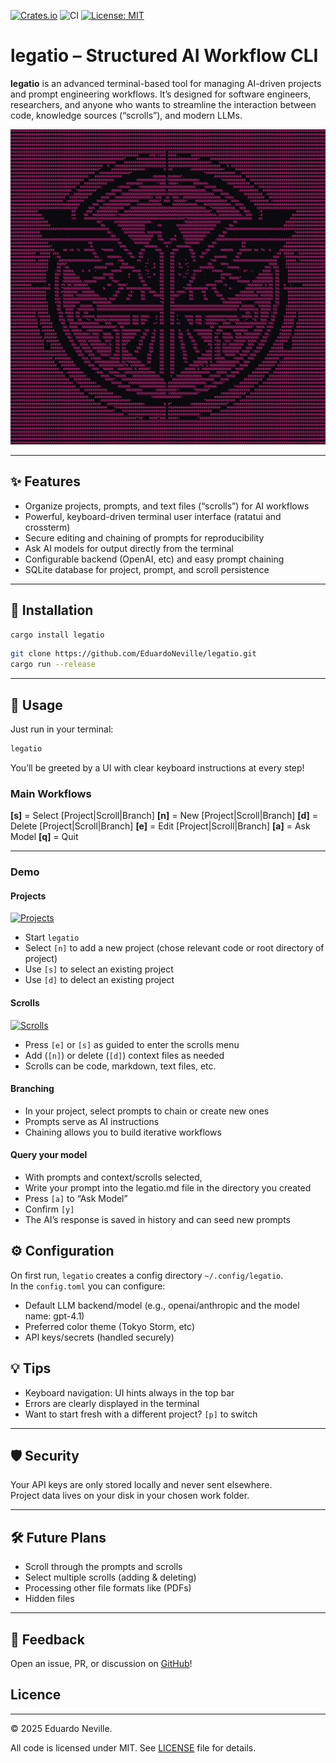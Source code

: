 [![Crates.io](https://img.shields.io/crates/v/legatio.svg)](https://crates.io/crates/legatio)
![CI](https://github.com/EduardoNeville/ask_ai/actions/workflows/testing.yml/badge.svg)
[![License: MIT](https://img.shields.io/badge/License-MIT-yellow.svg)](https://opensource.org/licenses/MIT)

# legatio – Structured AI Workflow CLI

**legatio** is an advanced terminal-based tool for managing AI-driven projects and prompt engineering workflows. It’s designed for software engineers, researchers, and anyone who wants to streamline the interaction between code, knowledge sources (“scrolls”), and modern LLMs.


![LegatioLogo](./docs/media/ascii-eagle.png)

---

## ✨ Features

- Organize projects, prompts, and text files (“scrolls”) for AI workflows
- Powerful, keyboard-driven terminal user interface (ratatui and crossterm)
- Secure editing and chaining of prompts for reproducibility
- Ask AI models for output directly from the terminal
- Configurable backend (OpenAI, etc) and easy prompt chaining
- SQLite database for project, prompt, and scroll persistence

---

## 🚀 Installation

```sh
cargo install legatio
```

```sh
git clone https://github.com/EduardoNeville/legatio.git
cargo run --release
```

---

## 📝 Usage

Just run in your terminal:
```sh
legatio
```

You’ll be greeted by a UI with clear keyboard instructions at every step!

### Main Workflows

**[s]** = Select [Project|Scroll|Branch]
**[n]** = New [Project|Scroll|Branch]
**[d]** = Delete  [Project|Scroll|Branch]
**[e]** = Edit  [Project|Scroll|Branch]
**[a]** = Ask Model
**[q]** = Quit  

---

### Demo

#### Projects

[![Projects](https://asciinema.org/a/722660.svg)](https://asciinema.org/a/722660)

- Start `legatio`
- Select `[n]` to add a new project (chose relevant code or root directory of project)
- Use `[s]` to select an existing project
- Use `[d]` to delect an existing project

#### Scrolls

[![Scrolls](https://asciinema.org/a/722672.svg)](https://asciinema.org/a/722672)

- Press `[e]` or `[s]` as guided to enter the scrolls menu
- Add (`[n]`) or delete (`[d]`) context files as needed
- Scrolls can be code, markdown, text files, etc.

#### Branching

- In your project, select prompts to chain or create new ones
- Prompts serve as AI instructions
- Chaining allows you to build iterative workflows

#### Query your model

- With prompts and context/scrolls selected, 
- Write your prompt into the legatio.md file in the directory you created
- Press `[a]` to “Ask Model”
- Confirm `[y]`
- The AI’s response is saved in history and can seed new prompts


## ⚙️ Configuration

On first run, `legatio` creates a config directory `~/.config/legatio`.  
In the `config.toml` you can configure:
- Default LLM backend/model (e.g., openai/anthropic and the model name: gpt-4.1)
- Preferred color theme (Tokyo Storm, etc)
- API keys/secrets (handled securely)

## 💡 Tips

- Keyboard navigation: UI hints always in the top bar
- Errors are clearly displayed in the terminal
- Want to start fresh with a different project? `[p]` to switch

---

## 🛡️ Security

Your API keys are only stored locally and never sent elsewhere.  
Project data lives on your disk in your chosen work folder.

---

## 🛠️ Future Plans

- Scroll through the prompts and scrolls
- Select multiple scrolls (adding & deleting)
- Processing other file formats like (PDFs)
- Hidden files

---

## 📣 Feedback

Open an issue, PR, or discussion on [GitHub](https://github.com/EduardoNeville/legatio)!

## Licence
---

© 2025 Eduardo Neville.

All code is licensed under MIT. See  [LICENSE](./LICENSE.txt) file for details.


